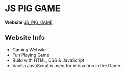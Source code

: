 # JS PIG GAME

**Website** [JS_PIG_GAME](https://sojib-bd.github.io/pig-game/)

## Website Info
- Gaming Website
- Fun Playing Game
- Build with HTML, CSS & JavaScript
- Vanilla JavaScript is used for interaction in the Game.
